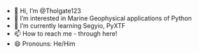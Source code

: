 - 👋 Hi, I’m @Tholgate123
- 👀 I’m interested in Marine Geophysical applications of Python
- 🌱 I’m currently learning Segyio, PyXTF
- 📫 How to reach me - through here!
- 😄 Pronouns: He/Him


<!---
Tholgate123/Tholgate123 is a ✨ special ✨ repository because its `README.md` (this file) appears on your GitHub profile.
You can click the Preview link to take a look at your changes.
--->
